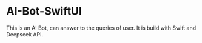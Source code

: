 # AI-Bot-SwiftUI
This is an AI Bot, can answer to the queries of user. It is build with Swift and Deepseek API.
